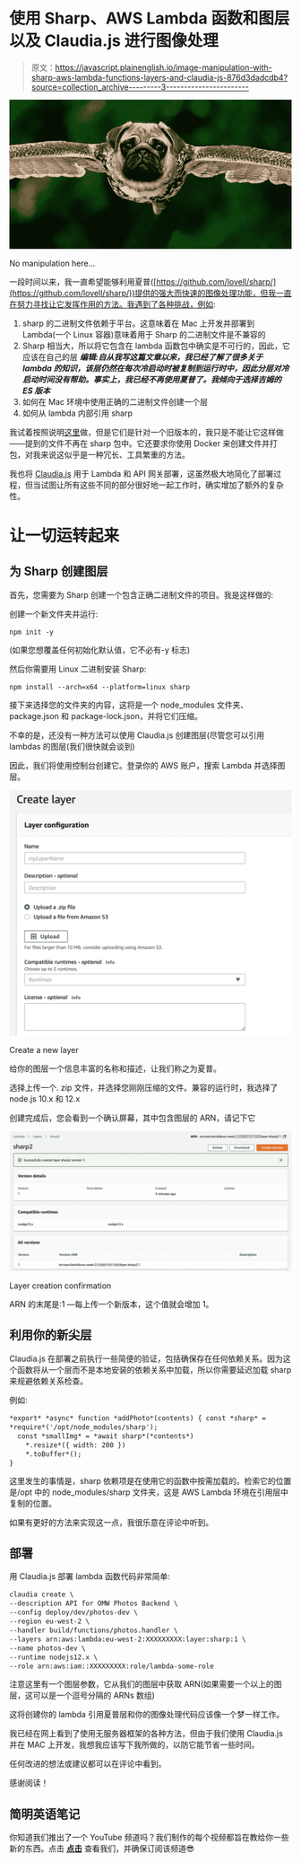 # 使用 Sharp、AWS Lambda 函数和图层以及 Claudia.js 进行图像处理

> 原文：<https://javascript.plainenglish.io/image-manipulation-with-sharp-aws-lambda-functions-layers-and-claudia-js-876d3dadcdb4?source=collection_archive---------3----------------------->

![](img/2d32b6761f4b9f80231556945fa709c3.png)

No manipulation here…

一段时间以来，我一直希望能够利用夏普([https://github.com/lovell/sharp/](https://github.com/lovell/sharp/))提供的强大而快速的图像处理功能，但我一直在努力寻找让它发挥作用的方法。我遇到了各种挑战，例如:

1.  sharp 的二进制文件依赖于平台。这意味着在 Mac 上开发并部署到 Lambda(一个 Linux 容器)意味着用于 Sharp 的二进制文件是不兼容的
2.  Sharp 相当大，所以将它包含在 lambda 函数包中确实是不可行的，因此，它应该在自己的层
    ***编辑:自从我写这篇文章以来，我已经了解了很多关于 lambda 的知识，该层仍然在每次冷启动时被复制到运行时中，因此分层对冷启动时间没有帮助。事实上，我已经不再使用夏普了。我倾向于选择吉姆的 ES 版本***
3.  如何在 Mac 环境中使用正确的二进制文件创建一个层
4.  如何从 lambda 内部引用 sharp

我试着按照说明[这里](https://github.com/lovell/sharp/issues/1702#issuecomment-499331245)做，但是它们是针对一个旧版本的，我只是不能让它这样做——提到的文件不再在 sharp 包中。它还要求你使用 Docker 来创建文件并打包，对我来说这似乎是一种冗长、工具繁重的方法。

我也将 [Claudia.js](https://claudiajs.com/) 用于 Lambda 和 API 网关部署，这虽然极大地简化了部署过程，但当试图让所有这些不同的部分很好地一起工作时，确实增加了额外的复杂性。

# 让一切运转起来

## 为 Sharp 创建图层

首先，您需要为 Sharp 创建一个包含正确二进制文件的项目。我是这样做的:

创建一个新文件夹并运行:

```
npm init -y
```

(如果您想覆盖任何初始化默认值，它不必有-y 标志)

然后你需要用 Linux 二进制安装 Sharp:

```
npm install --arch=x64 --platform=linux sharp
```

接下来选择您的文件夹的内容，这将是一个 node_modules 文件夹、package.json 和 package-lock.json，并将它们压缩。

不幸的是，还没有一种方法可以使用 Claudia.js 创建图层(尽管您可以引用 lambdas 的图层(我们很快就会谈到)

因此，我们将使用控制台创建它。登录你的 AWS 账户，搜索 Lambda 并选择图层。

![](img/ec6a744eebd710089217af11e385a8e7.png)

Create a new layer

给你的图层一个信息丰富的名称和描述，让我们称之为夏普。

选择上传一个. zip 文件，并选择您刚刚压缩的文件。兼容的运行时，我选择了 node.js 10.x 和 12.x

创建完成后，您会看到一个确认屏幕，其中包含图层的 ARN，请记下它

![](img/1c492fc065ab9ea99ef67f30e3a7d206.png)

Layer creation confirmation

ARN 的末尾是:1 —每上传一个新版本，这个值就会增加 1。

## 利用你的新尖层

Claudia.js 在部署之前执行一些简便的验证，包括确保存在任何依赖关系。因为这个函数将从一个层而不是本地安装的依赖关系中加载，所以你需要延迟加载 sharp 来规避依赖关系检查。

例如:

```
*export* *async* function *addPhoto*(contents) { const *sharp* = *require*('/opt/node_modules/sharp');
  const *smallImg* = *await sharp*(*contents*)
    *.resize*({ width: 200 })
    *.toBuffer*();
}
```

这里发生的事情是，sharp 依赖项是在使用它的函数中按需加载的。检索它的位置是/opt 中的 node_modules/sharp 文件夹，这是 AWS Lambda 环境在引用层中复制的位置。

如果有更好的方法来实现这一点，我很乐意在评论中听到。

## 部署

用 Claudia.js 部署 lambda 函数代码非常简单:

```
claudia create \
--description API for OMW Photos Backend \
--config deploy/dev/photos-dev \
--region eu-west-2 \
--handler build/functions/photos.handler \
--layers arn:aws:lambda:eu-west-2:XXXXXXXXX:layer:sharp:1 \
--name photos-dev \
--runtime nodejs12.x \
--role arn:aws:iam::XXXXXXXXX:role/lambda-some-role
```

注意这里有一个图层参数，它从我们的图层中获取 ARN(如果需要一个以上的图层，这可以是一个逗号分隔的 ARNs 数组)

这将创建你的 lambda 引用夏普层和你的图像处理代码应该像一个梦一样工作。

我已经在网上看到了使用无服务器框架的各种方法，但由于我们使用 Claudia.js 并在 MAC 上开发，我想我应该写下我所做的，以防它能节省一些时间。

任何改进的想法或建议都可以在评论中看到。

感谢阅读！

## **简明英语笔记**

你知道我们推出了一个 YouTube 频道吗？我们制作的每个视频都旨在教给你一些新的东西。点击 [**点击**](https://www.youtube.com/channel/UCtipWUghju290NWcn8jhyAw) 查看我们，并确保订阅该频道😎